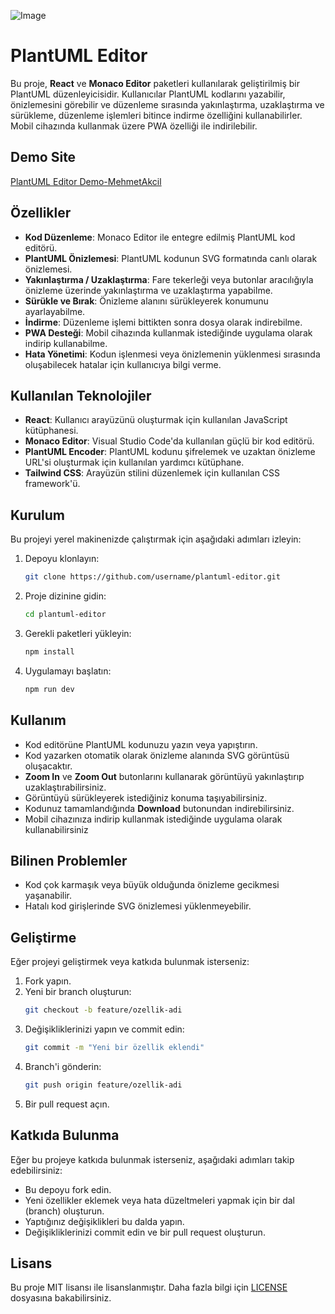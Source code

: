![Image](https://i.hizliresim.com/pkqytax.png)
# PlantUML Editor

Bu proje, **React** ve **Monaco Editor** paketleri kullanılarak geliştirilmiş bir PlantUML düzenleyicisidir. Kullanıcılar PlantUML kodlarını yazabilir, önizlemesini görebilir ve düzenleme sırasında yakınlaştırma, uzaklaştırma ve sürükleme, düzenleme işlemleri bitince indirme özelliğini kullanabilirler. Mobil cihazında kullanmak üzere PWA özelliği ile indirilebilir.

## Demo Site
[PlantUML Editor Demo-MehmetAkcil](https://puml-canvas.mehmetakcil.com.tr)

## Özellikler

- **Kod Düzenleme**: Monaco Editor ile entegre edilmiş PlantUML kod editörü.
- **PlantUML Önizlemesi**: PlantUML kodunun SVG formatında canlı olarak önizlemesi.
- **Yakınlaştırma / Uzaklaştırma**: Fare tekerleği veya butonlar aracılığıyla önizleme üzerinde yakınlaştırma ve uzaklaştırma yapabilme.
- **Sürükle ve Bırak**: Önizleme alanını sürükleyerek konumunu ayarlayabilme.
- **İndirme**: Düzenleme işlemi bittikten sonra dosya olarak indirebilme.
- **PWA Desteği**: Mobil cihazında kullanmak istediğinde uygulama olarak indirip kullanabilme.
- **Hata Yönetimi**: Kodun işlenmesi veya önizlemenin yüklenmesi sırasında oluşabilecek hatalar için kullanıcıya bilgi verme.

## Kullanılan Teknolojiler

- **React**: Kullanıcı arayüzünü oluşturmak için kullanılan JavaScript kütüphanesi.
- **Monaco Editor**: Visual Studio Code'da kullanılan güçlü bir kod editörü.
- **PlantUML Encoder**: PlantUML kodunu şifrelemek ve uzaktan önizleme URL'si oluşturmak için kullanılan yardımcı kütüphane.
- **Tailwind CSS**: Arayüzün stilini düzenlemek için kullanılan CSS framework'ü.

## Kurulum

Bu projeyi yerel makinenizde çalıştırmak için aşağıdaki adımları izleyin:

1. Depoyu klonlayın:
    ```bash
    git clone https://github.com/username/plantuml-editor.git
    ```
2. Proje dizinine gidin:
    ```bash
    cd plantuml-editor
    ```
3. Gerekli paketleri yükleyin:
    ```bash
    npm install
    ```
4. Uygulamayı başlatın:
    ```bash
    npm run dev
    ```

## Kullanım

- Kod editörüne PlantUML kodunuzu yazın veya yapıştırın.
- Kod yazarken otomatik olarak önizleme alanında SVG görüntüsü oluşacaktır.
- **Zoom In** ve **Zoom Out** butonlarını kullanarak görüntüyü yakınlaştırıp uzaklaştırabilirsiniz.
- Görüntüyü sürükleyerek istediğiniz konuma taşıyabilirsiniz.
- Kodunuz tamamlandığında **Download** butonundan indirebilirsiniz.
- Mobil cihazınıza indirip kullanmak istediğinde uygulama olarak kullanabilirsiniz

## Bilinen Problemler

- Kod çok karmaşık veya büyük olduğunda önizleme gecikmesi yaşanabilir.
- Hatalı kod girişlerinde SVG önizlemesi yüklenmeyebilir.

## Geliştirme

Eğer projeyi geliştirmek veya katkıda bulunmak isterseniz:

1. Fork yapın.
2. Yeni bir branch oluşturun:
    ```bash
    git checkout -b feature/ozellik-adi
    ```
3. Değişikliklerinizi yapın ve commit edin:
    ```bash
    git commit -m "Yeni bir özellik eklendi"
    ```
4. Branch'i gönderin:
    ```bash
    git push origin feature/ozellik-adi
    ```
5. Bir pull request açın.


## Katkıda Bulunma

Eğer bu projeye katkıda bulunmak isterseniz, aşağıdaki adımları takip edebilirsiniz:

-   Bu depoyu fork edin.
-   Yeni özellikler eklemek veya hata düzeltmeleri yapmak için bir dal (branch) oluşturun.
-   Yaptığınız değişiklikleri bu dalda yapın.
-   Değişikliklerinizi commit edin ve bir pull request oluşturun.



## Lisans

Bu proje MIT lisansı ile lisanslanmıştır. Daha fazla bilgi için [LICENSE](LICENSE) dosyasına bakabilirsiniz.
